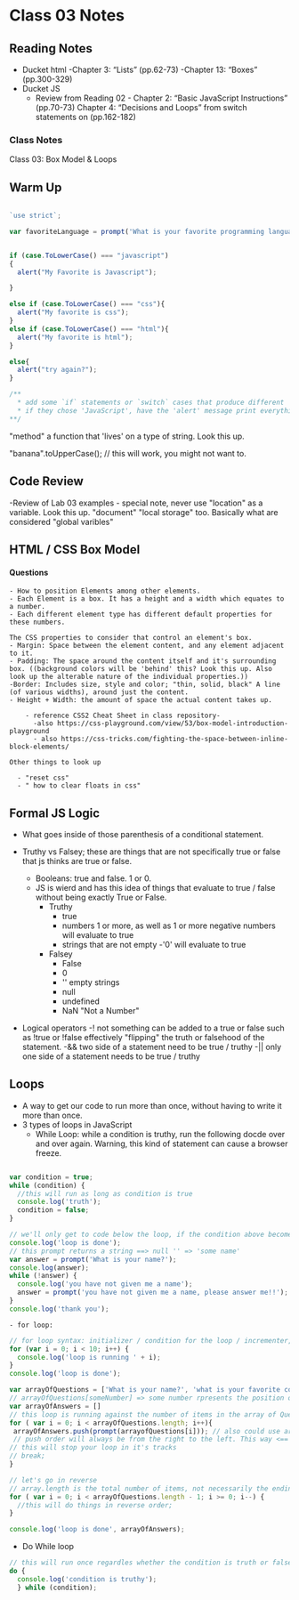 # Class 03 Notes

## Reading Notes

  - Ducket html
    -Chapter 3: “Lists” (pp.62-73)
    -Chapter 13: “Boxes” (pp.300-329)
  - Ducket JS
    - Review from Reading 02 - Chapter 2: “Basic JavaScript    Instructions” (pp.70-73)
    Chapter 4: “Decisions and Loops” from switch statements on (pp.162-182)

### Class Notes

  Class 03: Box Model & Loops

  ## Warm Up

  ```javascript

  `use strict`;

  var favoriteLanguage = prompt('What is your favorite programming language?')
  

  if (case.ToLowerCase() === "javascript")
  {
    alert("My Favorite is Javascript");

  }

  else if (case.ToLowerCase() === "css"){
    alert("My favorite is css");
  }
  else if (case.ToLowerCase() === "html"){
    alert("My favorite is html");
  }

  else{
    alert("try again?");
  }

  /**
    * add some `if` statements or `switch` cases that produce different  `alert` messages depending on which programming 
    * if they chose 'JavaScript', have the 'alert' message print everything in all caps!
  **/

  ```
"method" a function that 'lives' on a type of string. Look this up. 

"banana".toUpperCase(); // this will work, you might not want to.

## Code Review

  -Review of Lab 03 examples
      - special note, never use "location" as a variable. Look this up. "document" "local storage" too. Basically what are considered "global varibles"

## HTML / CSS Box Model

  #### Questions

    - How to position Elements among other elements.
    - Each Element is a box. It has a height and a width which equates to a number.
    - Each different element type has different default properties for these numbers.
    
    The CSS properties to consider that control an element's box.
    - Margin: Space between the element content, and any element adjacent to it. 
    - Padding: The space around the content itself and it's surrounding box. ((background colors will be 'behind' this? Look this up. Also look up the alterable nature of the individual properties.))
    -Border: Includes size, style and color; "thin, solid, black" A line (of various widths), around just the content.
    - Height + Width: the amount of space the actual content takes up.
        
        - reference CSS2 Cheat Sheet in class repository-
          -also https://css-playground.com/view/53/box-model-introduction-playground 
          - also https://css-tricks.com/fighting-the-space-between-inline-block-elements/
    
    Other things to look up

      - "reset css"
      - " how to clear floats in css"

## Formal JS Logic

  - What goes inside of those parenthesis of a conditional statement.
  - Truthy vs Falsey; these are things that are not specifically true or false that js thinks are true or false. 
    - Booleans: true and false. 1 or 0.
    - JS is wierd and has this idea of things that evaluate to true / false without being exactly True or False.
      - Truthy
        - true
        - numbers 1 or more, as well as 1 or more negative numbers will evaluate to true
        - strings that are not empty
        -'0' will evaluate to true
      - Falsey
        - False
        - 0
        - '' empty strings
        - null
        - undefined
        - NaN "Not a Number"

  - Logical operators
    -! not something can be added to a true or false such as !true or !false effectively "flipping" the truth or falsehood of the statement.
    -&& two side of a statement need to be true / truthy
    -|| only one side of a statement needs to be true / truthy

## Loops

  - A way to get our code to run more than once, without having to write it more than once.
  - 3 types of loops in JavaScript
    - While Loop: while a condition is truthy, run the following docde over and over again. Warning, this kind of statement can cause a browser freeze. 
```javascript

var condition = true;
while (condition) {
  //this will run as long as condition is true
  console.log('truth');
  condition = false;
}

// we'll only get to code below the loop, if the condition above becomes falsey at some point. 
console.log('loop is done');
// this prompt returns a string ==> null '' => 'some name'
var answer = prompt('What is your name?');
console.log(answer);
while (!answer) {
  console.log('you have not given me a name');
  answer = prompt('you have not given me a name, please answer me!!');
}
console.log('thank you');
```
    - for loop: 
```javascript
// for loop syntax: initializer / condition for the loop / incrementer, the thing we want to occur after every loop
for (var i = 0; i < 10; i++) {
  console.log('loop is running ' + i);
}
console.log('loop is done');

var arrayOfQuestions = ['What is your name?', 'what is your favorite color?'];
// arrayOfQuestions[someNumber] => some number rpresents the position of items with the array
var arrayOfAnswers = []
// this loop is running against the number of items in the array of Questions.
for ( var i = 0; i < arrayOfQuestions.length; i++){
 arrayOfAnswers.push(prompt(arrayofQuestions[i])); // also could use arrayOfAnswer.push(answer);
 // push order will always be from the right to the left. This way <== 
// this will stop your loop in it's tracks
// break;
}

// let's go in reverse
// array.length is the total number of items, not necessarily the ending index value
for ( var i = 0; i < arrayOfQuestions.length - 1; i >= 0; i--) {
  //this will do things in reverse order;
}

console.log('loop is done', arrayOfAnswers);
```
  - Do While loop
```javascript
// this will run once regardles whether the condition is truth or false
do {
  console.log('condition is truthy');
  } while (condition);
```

